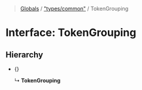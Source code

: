 > [Globals](../README.md) / ["types/common"](../modules/_types_common_.md) / TokenGrouping

# Interface: TokenGrouping

## Hierarchy

* {}

  ↳ **TokenGrouping**

